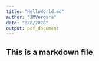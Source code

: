 ```yaml
---
title: "HelloWorld.md"
author: "JMVergara"
date: "8/8/2020"
output: pdf_document
---
```


## This is a markdown file
